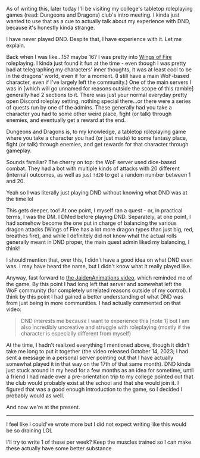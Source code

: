 As of writing this, later today I'll be visiting my college's tabletop roleplaying games (read: Dungeons and Dragons) club's intro meeting. I kinda just wanted to use that as a cue to actually talk about my experience with DND, because it's honestly kinda strange.

I have never played DND. Despite that, I have experience with it. Let me explain.

Back when I was like...15? maybe 16? I was pretty into [Wings of Fire](https://en.wikipedia.org/wiki/Wings_of_Fire_(novel_series)) roleplaying. I kinda just found it fun at the time - even though I was pretty bad at telegraphing my characters' inner thoughts, it was at least cool to be in the dragons' world, even if for a moment. (I still have a main WoF-based character, even if I've largely left the community.) One of the main servers I was in [which will go unnamed for reasons outside the scope of this ramble] generally had 2 sections to it. There was just your normal everyday pretty open Discord roleplay setting, nothing special there...or there were a series of quests run by one of the admins. These generally had you take a character you had to some other weird place, fight (or talk) through enemies, and eventually get a reward at the end.

Dungeons and Dragons is, to my knowledge, a tabletop roleplaying game where you take a character you had (or just made) to some fantasy place, fight (or talk) through enemies, and get rewards for that character through gameplay.

Sounds familiar? The cherry on top: the WoF server used dice-based combat. They had a bot with multiple kinds of attacks with 20 different (internal) outcomes, as well as just `!d20` to get a random number between 1 and 20.

Yeah so I was literally just playing DND without knowing what DND was at the time lol

This gets deeper, too! At one point, I myself ran a quest - or, in practical terms, I was the DM. I DMed before playing DND. Separately, at one point, I had somehow become the one put in charge of balancing the various dragon attacks (Wings of Fire has a lot more dragon types than just big, red, breathes fire), and while I definitely did not know what the actual rolls generally meant in DND proper, the main quest admin liked my balancing, I think!

I should mention that, over this, I didn't have a good idea on what DND even was. I may have heard the name, but I didn't know what it really played like.

Anyway, fast forward to [the JaidenAnimations video](https://www.youtube.com/watch?v=OQx7q6mwkV4), which reminded me of the game. By this point I had long left that server and somewhat left the WoF community (for completely unrelated reasons outside of my control). I think by this point I had gained a better understanding of what DND was from just being in more communities. I had actually commented on that video:

> DND interests me because I want to experience this [note 1] but I am also incredibly uncreative and struggle with roleplaying (mostly if the character is especially different from myself)

At the time, I hadn't realized everything I mentioned above, though it didn't take me long to put it together (the video released October 14, 2023; I had sent a message in a personal server pointing out that I have actually somewhat played it in that way on the 17th of that same month). DND kinda just stuck around in my head for a few months as an idea for sometime, until a friend I had made over a pre-orientation trip to my college pointed out that the club would probably exist at the school and that she would join it. I figured that was a good enough introduction to the game, so I decided I probably would as well.

And now we're at the present.

---

I feel like I could've wrote more but I did not expect writing like this would be so draining LOL

I'll try to write 1 of these per week? Keep the muscles trained so I can make these actually have some better substance
